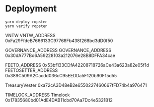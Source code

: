 # Deployment

```
yarn deploy ropsten
yarn verify ropsten
```

VNTW
VNTW_ADDRESS 0xFa29FfdeB7666133C97768Fb438f268bd3dD0f50

GOVERNANCE_ADDRESS
GOVERNANCE_ADDRESS 0x30dA777Bd6A59228103a212076e28B8DFFA34cae

FEETO_ADDRESS 0x53bf133CDfA42208718726aCe43a623a82e05f1d
FEETOSETTER_ADDRESS 0x389C509A2Cacdd036cC95EEDDa5F120b90F15d55

TreasuryVester 0xa72cA3D48eB2e6550227460667fFD74b4a976471

TIMELOCK_ADDRESS
Timelock 0x17835680bd01AdE4DAB11cbd70Aa7Dc4e5321B12
